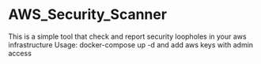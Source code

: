 # AWS_Security_Scanner
This is a simple tool that check and report security loopholes in your aws infrastructure
Usage:
docker-compose up -d
and add aws keys with admin access
